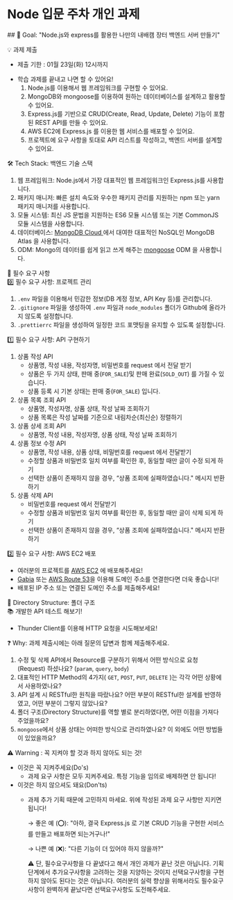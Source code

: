 # Node 입문 주차 개인 과제

<aside>
## 🏁 Goal:  "Node.js와 express를 활용한 나만의 내배캠 장터 백엔드 서버 만들기"

</aside>
<aside>
  
💡 과제 제출
- 제출 기한 : 01월 23일(화) 12시까지
</aside>

  
-  학습 과제를 끝내고 나면 할 수 있어요! 
    1. Node.js를 이용해서 웹 프레임워크를 구현할 수 있어요.
    2. MongoDB와 mongoose를 이용하여 원하는 데이터베이스를 설계하고 활용할 수 있어요.
    3. Express.js를 기반으로 CRUD(Create, Read, Update, Delete) 기능이 포함된 REST API를 만들 수 있어요.
    4. AWS EC2에 Express.js 를 이용한 웹 서비스를 배포할 수 있어요.
    5. 프로젝트에 요구 사항을 토대로 API 리스트를 작성하고, 백엔드 서버를 설계할 수 있어요.

<aside>
🛠️  Tech Stack: 백엔드 기술 스택 

</aside>

1. 웹 프레임워크: Node.js에서 가장 대표적인 웹 프레임워크인 Express.js를 사용합니다.
2. 패키지 매니저: 빠른 설치 속도와 우수한 패키지 관리를 지원하는 npm 또는 yarn 패키지 매니저를 사용합니다.
3. 모듈 시스템: 최신 JS 문법을 지원하는 ES6 모듈 시스템 또는 기본 CommonJS 모듈 시스템을 사용합니다.
4. 데이터베이스: [ MongoDB Cloud ](https://www.mongodb.com/products/platform/cloud)에서 대여한 대표적인 NoSQL인  MongoDB Atlas 을 사용합니다.
5. ODM:  Mongo의 데이터를 쉽게 읽고 쓰게 해주는 [ mongoose](https://mongoosejs.com/docs/guide.html) ODM 을 사용합니다.

<aside>
🚩 필수 요구 사항

</aside>

<aside>
0️⃣ 필수 요구 사항: 프로젝트 관리

</aside>

1. `.env` 파일을 이용해서 민감한 정보(DB 계정 정보, API Key 등)를 관리합니다.
2. `.gitignore` 파일을 생성하여 `.env` 파일과 `node_modules` 폴더가 Github에 올라가지 않도록 설정합니다.
3. `.prettierrc` 파일을 생성하여 일정한 코드 포맷팅을 유지할 수 있도록 설정합니다.

<aside>
1️⃣ 필수 요구 사항: API 구현하기

</aside>

1. 상품 작성 API
    - 상품명, 작성 내용, 작성자명, 비밀번호를  request 에서 전달 받기
    - 상품은 두 가지 상태,  판매 중(`FOR_SALE`)및 판매 완료(`SOLD_OUT`)  를 가질 수 있습니다.
    - 상품 등록 시 기본 상태는  판매 중(`FOR_SALE`)  입니다.
2. 상품 목록 조회 API
    - 상품명, 작성자명, 상품 상태, 작성 날짜 조회하기
    - 상품 목록은 작성 날짜를 기준으로  내림차순(최신순)  정렬하기
3. 상품 상세 조회 API
    - 상품명, 작성 내용, 작성자명, 상품 상태, 작성 날짜 조회하기
4. 상품 정보 수정 API
    - 상품명, 작성 내용, 상품 상태, 비밀번호를  request 에서 전달받기
    - 수정할 상품과 비밀번호 일치 여부를 확인한 후, 동일할 때만 글이  수정 되게 하기
    - 선택한 상품이 존재하지 않을 경우, “상품 조회에 실패하였습니다." 메시지 반환하기
5. 상품 삭제 API
    - 비밀번호를  request 에서 전달받기
    - 수정할 상품과 비밀번호 일치 여부를 확인한 후, 동일할 때만 글이  삭제 되게 하기
    - 선택한 상품이 존재하지 않을 경우, “상품 조회에 실패하였습니다." 메시지 반환하기

<aside>
2️⃣ 필수 요구 사항: AWS EC2 배포

</aside>

- 여러분의 프로젝트를  [AWS EC2](https://ap-northeast-2.console.aws.amazon.com/ec2) 에 배포해주세요!
- [Gabia](https://gabia.com/) 또는 [AWS Route 53](https://us-east-1.console.aws.amazon.com/route53/v2/)을 이용해 도메인 주소를 연결한다면 더욱 좋습니다!
- 배포된 IP 주소 또는 연결된 도메인 주소를 제출해주세요!

<aside>
📔 Directory Structure: 폴더 구조

</aside>
<aside>
📚 개발한 API 테스트 해보기!

</aside>

- Thunder Client를 이용해 HTTP 요청을 시도해보세요!

<aside>
❓ Why: 과제 제출시에는 아래 질문의 답변과 함께 제출해주세요.

</aside>

1. 수정 및 삭제 API에서 Resource를 구분하기 위해서 어떤 방식으로 요청(Request) 하셨나요? (`param`, `query`, `body`)
2. 대표적인 HTTP Method의 4가지( `GET`, `POST`, `PUT`, `DELETE` )는 각각 어떤 상황에서 사용하였나요?
3. API 설계 시 RESTful한 원칙을 따랐나요? 어떤 부분이 RESTful한 설계를 반영하였고, 어떤 부분이 그렇지 않았나요?
4. 폴더 구조(Directory Structure)를 역할 별로 분리하였다면, 어떤 이점을 가져다 주었을까요?
5. `mongoose`에서 상품 상태는 어떠한 방식으로 관리하였나요? 이 외에도 어떤 방법들이 있었을까요?

<aside>
⚠️ Warning : 꼭 지켜야 할 것과 하지 않아도 되는 것!

</aside>

- 이것은 꼭 지켜주세요(Do's)
    - 과제 요구 사항은 모두 지켜주세요. 특정 기능을 임의로 배제하면 안 됩니다!
- 이것은 하지 않으셔도 돼요(Don'ts)
    - 과제 추가 기획 때문에 고민하지 마세요. 위에 작성된 과제 요구 사항만 지키면 됩니다!
        
        → 좋은 예 (⭕): "아하, 결국 Express.js 로 기본 CRUD 기능을 구현한 서비스를 만들고 배포하면 되는거구나!"
        
        → 나쁜 예 (❌): "다른 기능이 더 있어야 하지 않을까?"
        
        ⚠️ 단, 필수요구사항을 다 끝냈다고 해서 개인 과제가 끝난 것은 아닙니다. 기획 단계에서 추가요구사항을 고려하는 것을 지양하는 것이지 선택요구사항을 구현하지 않아도 된다는 것은 아닙니다. 여러분의 실력 향상을 위해서라도 필수요구사항이 완벽하게 끝났다면 선택요구사항도 도전해주세요. 
        


